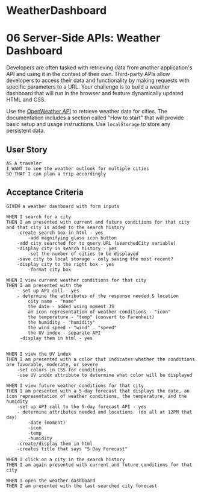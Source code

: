 # WeatherDashboard
# 06 Server-Side APIs: Weather Dashboard

Developers are often tasked with retrieving data from another application's API and using it in the context of their own. Third-party APIs allow developers to access their data and functionality by making requests with specific parameters to a URL. Your challenge is to build a weather dashboard that will run in the browser and feature dynamically updated HTML and CSS.

Use the [OpenWeather API](https://openweathermap.org/api) to retrieve weather data for cities. The documentation includes a section called "How to start" that will provide basic setup and usage instructions. Use `localStorage` to store any persistent data.

## User Story

```
AS A traveler
I WANT to see the weather outlook for multiple cities
SO THAT I can plan a trip accordingly
```

## Acceptance Criteria

```
GIVEN a weather dashboard with form inputs

WHEN I search for a city
THEN I am presented with current and future conditions for that city and that city is added to the search history
    -create search box in html - yes
        -add magnifying glass icon button
    -add city searched for to query URL (searchedCity variable)
    -display city in search history - yes
        -set the number of cities to be displayed
    -save city to local storage - only saving the most recent?
    -display city to the right box - yes
        -format city box
    
WHEN I view current weather conditions for that city
THEN I am presented with the 
    - set up API call - yes
    - determine the attributes of the response needed & location 
        city name - "name"
        the date - added using moment JS
        an icon representation of weather conditions - "icon"
        the temperature - "temp" (convert to Farenheit)
        the humidity - "humidity"
        the wind speed - "wind" . "speed"
        the UV index - separate API
     -display them in html - yes
       

WHEN I view the UV index
THEN I am presented with a color that indicates whether the conditions are favorable, moderate, or severe
    -set colors in CSS for conditions
    -use UV index attribute to determine what color will be displayed

WHEN I view future weather conditions for that city
THEN I am presented with a 5-day forecast that displays the date, an icon representation of weather conditions, the temperature, and the humidity
    -set up API call to the 5-day forecast API - yes
    - determine attributes needed and locations  (do all at 12PM that day)
        -date (moment)
        -icon
        -temp
        -humidity
    -create/display them in html
    -creates title that says "5 Day Forecast"

WHEN I click on a city in the search history
THEN I am again presented with current and future conditions for that city

WHEN I open the weather dashboard
THEN I am presented with the last searched city forecast
```

